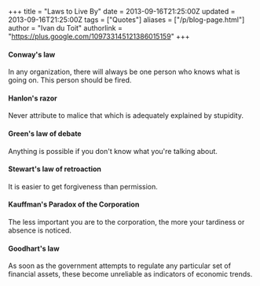 +++
title = "Laws to Live By"
date = 	2013-09-16T21:25:00Z
updated = 2013-09-16T21:25:00Z
tags = ["Quotes"]
aliases = ["/p/blog-page.html"]
author = "Ivan du Toit"
authorlink = "https://plus.google.com/109733145121386015159"
+++

<h4>
Conway's law</h4>
In any organization, there will always be one person who knows what is going on. This person should be fired.

<h4>
Hanlon's razor</h4>
Never attribute to malice that which is adequately explained by stupidity.

<h4>
Green's law of debate</h4>
Anything is possible if you don't know what you're talking about.

<h4>
Stewart's law of retroaction</h4>
It is easier to get forgiveness than permission.

<h4>
Kauffman's Paradox of the Corporation</h4>
The less important you are to the corporation, the more your tardiness or absence is noticed.

<h4>
Goodhart's law</h4>
As soon as the government attempts to regulate any particular set of financial assets, these become unreliable as indicators of economic trends.
